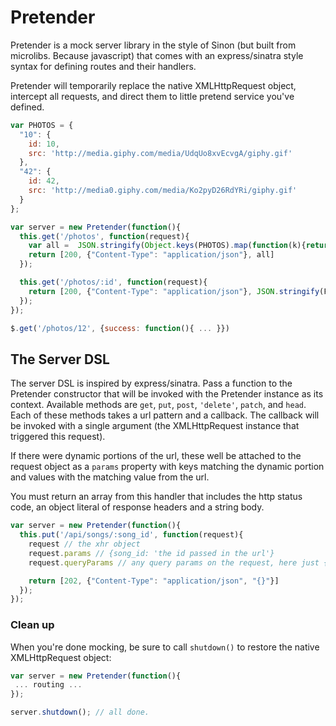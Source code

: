 # Pretender

Pretender is a mock server library in the style of Sinon (but built from microlibs. Because javascript)
that comes with an express/sinatra style syntax for defining routes and their handlers.

Pretender will temporarily replace the native XMLHttpRequest object, intercept all requests, and direct them
to little pretend service you've defined.

```javascript
var PHOTOS = {
  "10": {
    id: 10,
    src: 'http://media.giphy.com/media/UdqUo8xvEcvgA/giphy.gif'
  },
  "42": {
    id: 42,
    src: 'http://media0.giphy.com/media/Ko2pyD26RdYRi/giphy.gif'
  }
};

var server = new Pretender(function(){
  this.get('/photos', function(request){
    var all =  JSON.stringify(Object.keys(PHOTOS).map(function(k){return PHOTOS[k]}))
    return [200, {"Content-Type": "application/json"}, all]
  });

  this.get('/photos/:id', function(request){
    return [200, {"Content-Type": "application/json"}, JSON.stringify(FAKE_PHOTOS[request.params.id])]
  });
});

$.get('/photos/12', {success: function(){ ... }})
```


## The Server DSL
The server DSL is inspired by express/sinatra. Pass a function to the Pretender constructor
that will be invoked with the Pretender instance as its context. Available methods are
`get`, `put`, `post`, `'delete'`, `patch`, and `head`. Each of these methods takes a url pattern
and a callback. The callback will be invoked with a single argument (the XMLHttpRequest instance that
triggered this request).

If there were dynamic portions of the url, these well be attached to the request object as a `params`
property with keys matching the dynamic portion and values with the matching value from the url.

You must return an array from this handler that includes the http status code, an object literal
of response headers and a string body.

```javascript
var server = new Pretender(function(){
  this.put('/api/songs/:song_id', function(request){
    request // the xhr object
    request.params // {song_id: 'the id passed in the url'}
    request.queryParams // any query params on the request, here just {}

    return [202, {"Content-Type": "application/json", "{}"}]
  });
});

```

### Clean up
When you're done mocking, be sure to call `shutdown()` to restore the native XMLHttpRequest object:

```javascript
var server = new Pretender(function(){
 ... routing ...
});

server.shutdown(); // all done.
```
